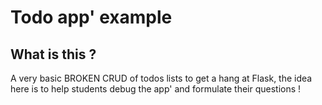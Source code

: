 # Todo app' example

## What is this ?

A very basic BROKEN CRUD of todos lists to get a hang at Flask, the idea here is to help students debug the app' and formulate their questions !
